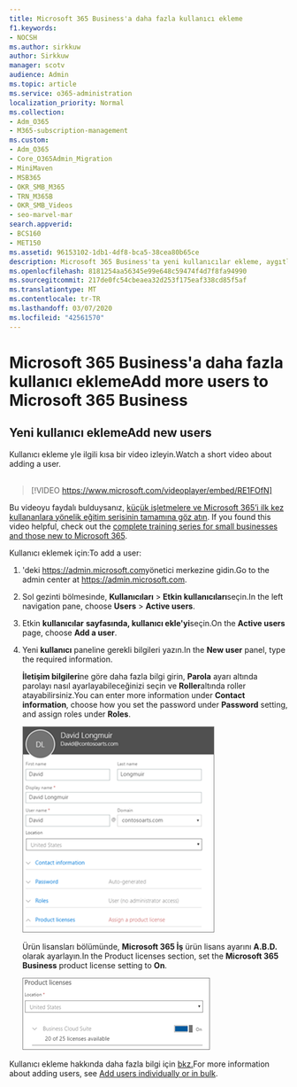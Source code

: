 ```yaml
---
title: Microsoft 365 Business'a daha fazla kullanıcı ekleme
f1.keywords:
- NOCSH
ms.author: sirkkuw
author: Sirkkuw
manager: scotv
audience: Admin
ms.topic: article
ms.service: o365-administration
localization_priority: Normal
ms.collection:
- Adm_O365
- M365-subscription-management
ms.custom:
- Adm_O365
- Core_O365Admin_Migration
- MiniMaven
- MSB365
- OKR_SMB_M365
- TRN_M365B
- OKR_SMB_Videos
- seo-marvel-mar
search.appverid:
- BCS160
- MET150
ms.assetid: 96153102-1db1-4df8-bca5-38cea80b65ce
description: Microsoft 365 Business'ta yeni kullanıcılar ekleme, aygıtlarını güvenli hale alma ve roller atama adımlarını öğrenin.
ms.openlocfilehash: 8181254aa56345e99e648c59474f4d7f8fa94990
ms.sourcegitcommit: 217de0fc54cbeaea32d253f175eaf338cd85f5af
ms.translationtype: MT
ms.contentlocale: tr-TR
ms.lasthandoff: 03/07/2020
ms.locfileid: "42561570"
---
```

# <a name="add-more-users-to-microsoft-365-business"></a><span data-ttu-id="afd96-103">Microsoft 365 Business'a daha fazla kullanıcı ekleme</span><span class="sxs-lookup"><span data-stu-id="afd96-103">Add more users to Microsoft 365 Business</span></span>

## <a name="add-new-users"></a><span data-ttu-id="afd96-104">Yeni kullanıcı ekleme</span><span class="sxs-lookup"><span data-stu-id="afd96-104">Add new users</span></span>

<span data-ttu-id="afd96-105">Kullanıcı ekleme yle ilgili kısa bir video izleyin.</span><span class="sxs-lookup"><span data-stu-id="afd96-105">Watch a short video about adding a user.</span></span> <br><br>

> [!VIDEO https://www.microsoft.com/videoplayer/embed/RE1FOfN] 

<span data-ttu-id="afd96-106">Bu videoyu faydalı bulduysanız, [küçük işletmelere ve Microsoft 365’i ilk kez kullananlara yönelik eğitim serisinin tamamına göz atın](https://support.office.com/article/6ab4bbcd-79cf-4000-a0bd-d42ce4d12816).  </span><span class="sxs-lookup"><span data-stu-id="afd96-106">If you found this video helpful, check out the [complete training series for small businesses and those new to Microsoft 365](https://support.office.com/article/6ab4bbcd-79cf-4000-a0bd-d42ce4d12816).</span></span>

<span data-ttu-id="afd96-107">Kullanıcı eklemek için:</span><span class="sxs-lookup"><span data-stu-id="afd96-107">To add a user:</span></span>

1. <span data-ttu-id="afd96-108">'deki <a href="https://go.microsoft.com/fwlink/p/?linkid=837890" target="_blank">https://admin.microsoft.com</a>yönetici merkezine gidin.</span><span class="sxs-lookup"><span data-stu-id="afd96-108">Go to the admin center at <a href="https://go.microsoft.com/fwlink/p/?linkid=837890" target="_blank">https://admin.microsoft.com</a>.</span></span> 
2. <span data-ttu-id="afd96-109">Sol gezinti bölmesinde, **Kullanıcıları** \> **Etkin kullanıcıları**seçin.</span><span class="sxs-lookup"><span data-stu-id="afd96-109">In the left navigation pane, choose **Users** \> **Active users**.</span></span>
3. <span data-ttu-id="afd96-110">Etkin **kullanıcılar** **sayfasında, kullanıcı ekle'yi**seçin.</span><span class="sxs-lookup"><span data-stu-id="afd96-110">On the **Active users** page, choose **Add a user**.</span></span>
4. <span data-ttu-id="afd96-111">Yeni **kullanıcı** paneline gerekli bilgileri yazın.</span><span class="sxs-lookup"><span data-stu-id="afd96-111">In the **New user** panel, type the required information.</span></span> 
  
    <span data-ttu-id="afd96-112">**İletişim bilgileri**ne göre daha fazla bilgi girin, **Parola** ayarı altında parolayı nasıl ayarlayabileceğinizi seçin ve **Roller**altında roller atayabilirsiniz.</span><span class="sxs-lookup"><span data-stu-id="afd96-112">You can enter more information under **Contact information**, choose how you set the password under **Password** setting, and assign roles under **Roles**.</span></span>
      
    ![Enter user information in the New user card](../media/f04d39ca-48be-4868-8330-8552a4754c8b.png)
      
    <span data-ttu-id="afd96-114">Ürün lisansları bölümünde, **Microsoft 365 İş** ürün lisans ayarını **A.B.D.** olarak ayarlayın.</span><span class="sxs-lookup"><span data-stu-id="afd96-114">In the Product licenses section, set the **Microsoft 365 Business** product license setting to **On**.</span></span>
      
    ![Set the license setting to On position](../media/7404f7f7-93bc-44a3-9ffb-4208b5b17402.png)
  
<span data-ttu-id="afd96-116">Kullanıcı ekleme hakkında daha fazla bilgi için [bkz.](https://docs.microsoft.com/office365/admin/add-users/add-users)</span><span class="sxs-lookup"><span data-stu-id="afd96-116">For  more information about adding users, see [Add users individually or in bulk](https://docs.microsoft.com/office365/admin/add-users/add-users).</span></span>
  
